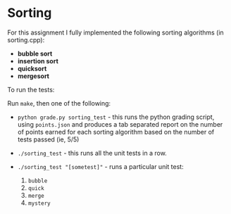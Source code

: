 # Sorting

For this assignment I fully implemented the following sorting algorithms (in sorting.cpp):

* **bubble sort** 
* **insertion sort** 
* **quicksort** 
* **mergesort** 

To run the tests:

Run `make`, then one of the following:

* `python grade.py sorting_test` - this runs the python grading
  script, using `points.json` and produces a tab separated report on the number of points earned for each sorting algorithm based on the number of tests passed (ie, 5/5)
* `./sorting_test` - this runs all the unit tests in a row.
* `./sorting_test "[sometest]"` - runs a particular unit
  test:

    1. `bubble`
    2. `quick`
    3. `merge`
    4. `mystery`